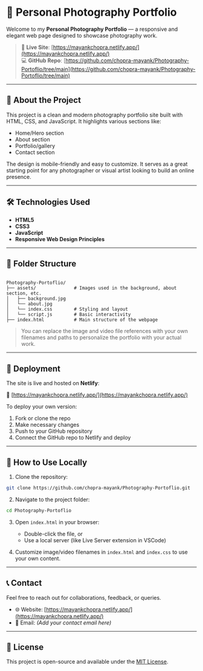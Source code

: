 # 📸 Personal Photography Portfolio

Welcome to my **Personal Photography Portfolio** — a responsive and elegant web page designed to showcase photography work.

> 🔗 **Live Site**: [https://mayankchopra.netlify.app/](https://mayankchopra.netlify.app/)  
> 💻 **GitHub Repo**: [https://github.com/chopra-mayank/Photography-Portoflio/tree/main](https://github.com/chopra-mayank/Photography-Portoflio/tree/main)

---

## 📌 About the Project

This project is a clean and modern photography portfolio site built with HTML, CSS, and JavaScript. It highlights various sections like:

- Home/Hero section  
- About section  
- Portfolio/gallery  
- Contact section

The design is mobile-friendly and easy to customize. It serves as a great starting point for any photographer or visual artist looking to build an online presence.

---

## 🛠️ Technologies Used

- **HTML5**
- **CSS3**
- **JavaScript**
- **Responsive Web Design Principles**

---

## 📁 Folder Structure

```

Photography-Portoflio/
├── assets/              # Images used in the background, about section, etc.
│   ├── background.jpg
│   └── about.jpg
│   └── index.css        # Styling and layout
│   └── script.js        # Basic interactivity
├── index.html           # Main structure of the webpage

````

> You can replace the image and video file references with your own filenames and paths to personalize the portfolio with your actual work.

---

## 🚀 Deployment

The site is live and hosted on **Netlify**:

🔗 [https://mayankchopra.netlify.app/](https://mayankchopra.netlify.app/)

To deploy your own version:

1. Fork or clone the repo  
2. Make necessary changes  
3. Push to your GitHub repository  
4. Connect the GitHub repo to Netlify and deploy  

---

## 🧰 How to Use Locally

1. Clone the repository:
```bash
git clone https://github.com/chopra-mayank/Photography-Portoflio.git
````

2. Navigate to the project folder:

```bash
cd Photography-Portoflio
```

3. Open `index.html` in your browser:

   * Double-click the file, or
   * Use a local server (like Live Server extension in VSCode)

4. Customize image/video filenames in `index.html` and `index.css` to use your own content.

---

## 📞 Contact

Feel free to reach out for collaborations, feedback, or queries.

* 🌐 Website: [https://mayankchopra.netlify.app/](https://mayankchopra.netlify.app/)
* 📧 Email: *(Add your contact email here)*

---

## 📃 License

This project is open-source and available under the [MIT License](LICENSE).

